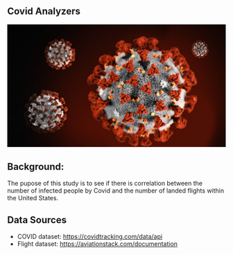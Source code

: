 ## Covid Analyzers

![Coronavirus-COVID-19-AP_GB-1-1](Images/Coronavirus-COVID-19-AP_GB-1-1.jpg)

## Background:
The pupose of this study is to see if there is correlation between the number of infected people by Covid and the number of landed flights within the United States. 

## Data Sources

* COVID dataset: https://covidtracking.com/data/api
* Flight dataset: https://aviationstack.com/documentation


